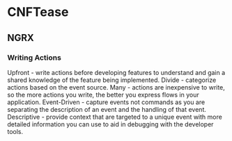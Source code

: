 # CNFTease

## NGRX

### Writing Actions
Upfront - write actions before developing features to understand and gain a shared knowledge of the feature being implemented.
Divide - categorize actions based on the event source.
Many - actions are inexpensive to write, so the more actions you write, the better you express flows in your application.
Event-Driven - capture events not commands as you are separating the description of an event and the handling of that event.
Descriptive - provide context that are targeted to a unique event with more detailed information you can use to aid in debugging with the developer tools.